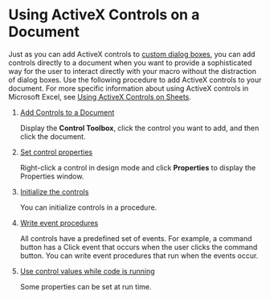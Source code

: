
# Using ActiveX Controls on a Document

Just as you can add ActiveX controls to  [custom dialog boxes](ee156753-b6f8-3394-0a4c-a3940026579d.md), you can add controls directly to a document when you want to provide a sophisticated way for the user to interact directly with your macro without the distraction of dialog boxes. Use the following procedure to add ActiveX controls to your document. For more specific information about using ActiveX controls in Microsoft Excel, see  [Using ActiveX Controls on Sheets](eef29794-5bc3-aecb-5ed2-e078c28851b4.md).


1.  [Add Controls to a Document](bd0ddd99-4b38-f9e9-7dfd-4ae271355f5e.md)
    
    Display the  **Control Toolbox**, click the control you want to add, and then click the document.
    
2.  [Set control properties](43952d29-c351-b827-6985-e18b59ddc571.md)
    
    Right-click a control in design mode and click  **Properties** to display the Properties window.
    
3.  [Initialize the controls](7d9d256c-c9e5-b45a-4da9-745d58cb666b.md)
    
    You can initialize controls in a procedure.
    
4.  [Write event procedures](c494c76d-a712-d3fc-1eb2-37680b2239c3.md)
    
    All controls have a predefined set of events. For example, a command button has a Click event that occurs when the user clicks the command button. You can write event procedures that run when the events occur.
    
5.  [Use control values while code is running](71975020-fbda-69d4-42ad-eb6e7a3cb8f5.md)
    
    Some properties can be set at run time.
    
